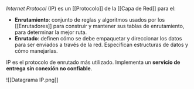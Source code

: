 *Internet Protocol* (IP) es un [[Protocolo]] de la [[Capa de Red]] para el:

- **Enrutamiento**: conjunto de reglas y algoritmos usados por los [[Enrutadores]] para construir y mantener sus tablas de enrutamiento, para determinar la mejor ruta.
- **Enrutado**: definen cómo se debe empaquetar y direccionar los datos para ser enviados a través de la red. Especifican estructuras de datos y cómo manejarlas.

IP es el protocolo de enrutado más utilizado. Implementa un **servicio de entrega sin conexión no confiable**.

![[Datagrama IP.png]]

